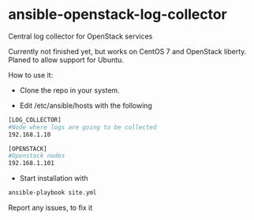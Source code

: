 # ansible-openstack-log-collector
Central log collector for OpenStack services

Currently not finished yet, but works on CentOS 7 and OpenStack liberty.
Planed to allow support for Ubuntu.

How to use it:

- Clone the repo in your system.

- Edit /etc/ansible/hosts with the following

```sh
[LOG_COLLECTOR]
#Node where logs are going to be collected
192.168.1.10

[OPENSTACK]
#Openstack nodes
192.168.1.101
```

- Start installation with
```sh
ansible-playbook site.yml
```

Report any issues, to fix it



